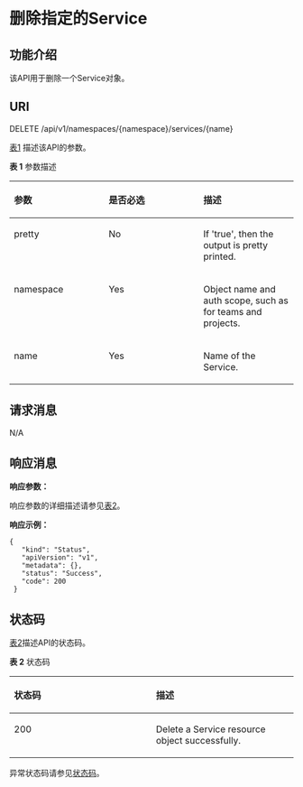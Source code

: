 # 删除指定的Service<a name="cce_02_0026"></a>

## 功能介绍<a name="se5309007813b47538be7080cd63898e3"></a>

该API用于删除一个Service对象。

## URI<a name="s6d0d073ca7cd41c79bd61a816536f9a2"></a>

DELETE /api/v1/namespaces/\{namespace\}/services/\{name\}

[表1](#zh-cn_topic_0079615016_table17955773)  描述该API的参数。

**表 1**  参数描述

<a name="zh-cn_topic_0079615016_table17955773"></a>
<table><thead align="left"><tr id="zh-cn_topic_0079615016_row34849842"><th class="cellrowborder" valign="top" width="33.33333333333333%" id="mcps1.2.4.1.1"><p id="zh-cn_topic_0079615016_p4264914"><a name="zh-cn_topic_0079615016_p4264914"></a><a name="zh-cn_topic_0079615016_p4264914"></a>参数</p>
</th>
<th class="cellrowborder" valign="top" width="33.33333333333333%" id="mcps1.2.4.1.2"><p id="p47001612205713"><a name="p47001612205713"></a><a name="p47001612205713"></a>是否必选</p>
</th>
<th class="cellrowborder" valign="top" width="33.33333333333333%" id="mcps1.2.4.1.3"><p id="p49034188205713"><a name="p49034188205713"></a><a name="p49034188205713"></a>描述</p>
</th>
</tr>
</thead>
<tbody><tr id="zh-cn_topic_0079615016_row15472413"><td class="cellrowborder" valign="top" width="33.33333333333333%" headers="mcps1.2.4.1.1 "><p id="zh-cn_topic_0079615016_p45305951"><a name="zh-cn_topic_0079615016_p45305951"></a><a name="zh-cn_topic_0079615016_p45305951"></a>pretty</p>
</td>
<td class="cellrowborder" valign="top" width="33.33333333333333%" headers="mcps1.2.4.1.2 "><p id="zh-cn_topic_0079615016_p45903438"><a name="zh-cn_topic_0079615016_p45903438"></a><a name="zh-cn_topic_0079615016_p45903438"></a>No</p>
</td>
<td class="cellrowborder" valign="top" width="33.33333333333333%" headers="mcps1.2.4.1.3 "><p id="zh-cn_topic_0079615016_p27190993"><a name="zh-cn_topic_0079615016_p27190993"></a><a name="zh-cn_topic_0079615016_p27190993"></a>If 'true', then the output is pretty printed.</p>
</td>
</tr>
<tr id="zh-cn_topic_0079615016_row43392350"><td class="cellrowborder" valign="top" width="33.33333333333333%" headers="mcps1.2.4.1.1 "><p id="zh-cn_topic_0079615016_p25119451"><a name="zh-cn_topic_0079615016_p25119451"></a><a name="zh-cn_topic_0079615016_p25119451"></a>namespace</p>
</td>
<td class="cellrowborder" valign="top" width="33.33333333333333%" headers="mcps1.2.4.1.2 "><p id="zh-cn_topic_0079615016_p21409632"><a name="zh-cn_topic_0079615016_p21409632"></a><a name="zh-cn_topic_0079615016_p21409632"></a>Yes</p>
</td>
<td class="cellrowborder" valign="top" width="33.33333333333333%" headers="mcps1.2.4.1.3 "><p id="zh-cn_topic_0079615016_p56458646"><a name="zh-cn_topic_0079615016_p56458646"></a><a name="zh-cn_topic_0079615016_p56458646"></a>Object name and auth scope, such as for teams and projects.</p>
</td>
</tr>
<tr id="zh-cn_topic_0079615016_row38365771"><td class="cellrowborder" valign="top" width="33.33333333333333%" headers="mcps1.2.4.1.1 "><p id="zh-cn_topic_0079615016_p20619724"><a name="zh-cn_topic_0079615016_p20619724"></a><a name="zh-cn_topic_0079615016_p20619724"></a>name</p>
</td>
<td class="cellrowborder" valign="top" width="33.33333333333333%" headers="mcps1.2.4.1.2 "><p id="zh-cn_topic_0079615016_p59584979"><a name="zh-cn_topic_0079615016_p59584979"></a><a name="zh-cn_topic_0079615016_p59584979"></a>Yes</p>
</td>
<td class="cellrowborder" valign="top" width="33.33333333333333%" headers="mcps1.2.4.1.3 "><p id="zh-cn_topic_0079615016_p61653957"><a name="zh-cn_topic_0079615016_p61653957"></a><a name="zh-cn_topic_0079615016_p61653957"></a>Name of the Service.</p>
</td>
</tr>
</tbody>
</table>

## 请求消息<a name="s716a126cd0214f9eac118df493501969"></a>

N/A

## 响应消息<a name="s2203b49907514457834d6215429d3135"></a>

**响应参数：**

响应参数的详细描述请参见[表2](删除Secret.md#table13766144711235)。

**响应示例：**

```
{ 
   "kind": "Status", 
   "apiVersion": "v1", 
   "metadata": {}, 
   "status": "Success", 
   "code": 200 
 }
```

## 状态码<a name="s10d425dd6e6d43a394ec0cd15cf7b233"></a>

[表2](#zh-cn_topic_0079615016_ref458764468)描述API的状态码。

**表 2**  状态码

<a name="zh-cn_topic_0079615016_ref458764468"></a>
<table><thead align="left"><tr id="zh-cn_topic_0079615016_row40325647"><th class="cellrowborder" valign="top" width="50%" id="mcps1.2.3.1.1"><p id="p25374999205713"><a name="p25374999205713"></a><a name="p25374999205713"></a>状态码</p>
</th>
<th class="cellrowborder" valign="top" width="50%" id="mcps1.2.3.1.2"><p id="p42109061205713"><a name="p42109061205713"></a><a name="p42109061205713"></a>描述</p>
</th>
</tr>
</thead>
<tbody><tr id="zh-cn_topic_0079615016_row23578293"><td class="cellrowborder" valign="top" width="50%" headers="mcps1.2.3.1.1 "><p id="zh-cn_topic_0079615016_p30793598"><a name="zh-cn_topic_0079615016_p30793598"></a><a name="zh-cn_topic_0079615016_p30793598"></a>200</p>
</td>
<td class="cellrowborder" valign="top" width="50%" headers="mcps1.2.3.1.2 "><p id="zh-cn_topic_0079615016_p11253479"><a name="zh-cn_topic_0079615016_p11253479"></a><a name="zh-cn_topic_0079615016_p11253479"></a>Delete a Service resource object successfully.</p>
</td>
</tr>
</tbody>
</table>

异常状态码请参见[状态码](状态码.md)。

